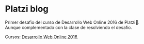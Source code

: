 # Platzi blog

Primer desafio del curso de Desarrollo Web Online 2016 de Platzi:green_heart:.    
Aunque complementado con la clase de resolviendo el desafio.

Cursos: [Desarrollo Web Online 2016](https://platzi.com/clases/html5-css3-2016/).
